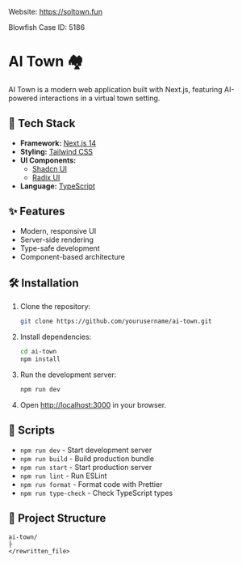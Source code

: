 Website: https://soltown.fun

Blowfish Case ID: 5186

# AI Town 🏘️

AI Town is a modern web application built with Next.js, featuring AI-powered interactions in a virtual town setting.

## 🚀 Tech Stack

- **Framework:** [Next.js 14](https://nextjs.org/)
- **Styling:** [Tailwind CSS](https://tailwindcss.com/)
- **UI Components:** 
  - [Shadcn UI](https://ui.shadcn.com/)
  - [Radix UI](https://www.radix-ui.com/)
- **Language:** [TypeScript](https://www.typescriptlang.org/)

## ✨ Features

- Modern, responsive UI
- Server-side rendering
- Type-safe development
- Component-based architecture

## 🛠️ Installation

1. Clone the repository:
   ```bash
   git clone https://github.com/yourusername/ai-town.git
   ```

2. Install dependencies:
   ```bash
   cd ai-town
   npm install
   ```

3. Run the development server:
   ```bash
   npm run dev
   ```

4. Open [http://localhost:3000](http://localhost:3000) in your browser.

## 📝 Scripts

- `npm run dev` - Start development server
- `npm run build` - Build production bundle
- `npm run start` - Start production server
- `npm run lint` - Run ESLint
- `npm run format` - Format code with Prettier
- `npm run type-check` - Check TypeScript types

## 📁 Project Structure

```
ai-town/
├
</rewritten_file> 
